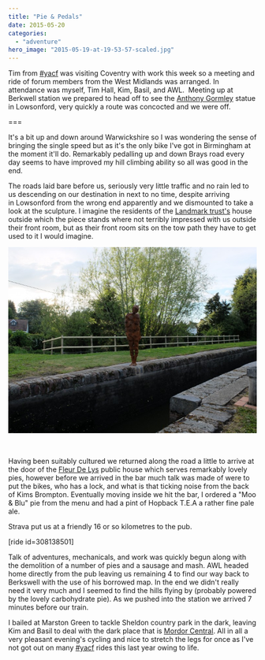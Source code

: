 ```yaml
---
title: "Pie & Pedals"
date: 2015-05-20
categories: 
  - "adventure"
hero_image: "2015-05-19-at-19-53-57-scaled.jpg"
---
```


Tim from [#yacf](http://www.yacf.co.uk) was visiting Coventry with work this week so a meeting and ride of forum members from the West Midlands was arranged. In attendance was myself, Tim Hall, Kim, Basil, and AWL.  Meeting up at Berkwell station we prepared to head off to see the [Anthony Gormley](http://www.landmarktrust.org.uk/news-and-events/50th-anniversary/land/) statue in Lowsonford, very quickly a route was concocted and we were off.

===

It's a bit up and down around Warwickshire so I was wondering the sense of bringing the single speed but as it's the only bike I've got in Birmingham at the moment it'll do. Remarkably pedalling up and down Brays road every day seems to have improved my hill climbing ability so all was good in the end.

The roads laid bare before us, seriously very little traffic and no rain led to us descending on our destination in next to no time, despite arriving in Lowsonford from the wrong end apparently and we dismounted to take a look at the sculpture. I imagine the residents of the [Landmark trust's](http://www.landmarktrust.org.uk/) house outside which the piece stands where not terribly impressed with us outside their front room, but as their front room sits on the tow path they have to get used to it I would imagine.

![2015-05-19 at 19-50-36](images/2015-05-19-at-19-50-36-760x570.jpg)

 

Having been suitably cultured we returned along the road a little to arrive at the door of the [Fleur De Lys](http://www.fleurdelys-lowsonford.com/) public house which serves remarkably lovely pies, however before we arrived in the bar much talk was made of were to put the bikes, who has a lock, and what is that ticking noise from the back of Kims Brompton. Eventually moving inside we hit the bar, I ordered a "Moo & Blu" pie from the menu and had a pint of Hopback T.E.A a rather fine pale ale.

Strava put us at a friendly 16 or so kilometres to the pub.

\[ride id=308138501\]

Talk of adventures, mechanicals, and work was quickly begun along with the demolition of a number of pies and a sausage and mash. AWL headed home directly from the pub leaving us remaining 4 to find our way back to Berkswell with the use of his borrowed map. In the end we didn't really need it very much and I seemed to find the hills flying by (probably powered by the lovely carbohydrate pie). As we pushed into the station we arrived 7 minutes before our train.

I bailed at Marston Green to tackle Sheldon country park in the dark, leaving Kim and Basil to deal with the dark place that is [Mordor Central](http://www.networkrail.co.uk/birmingham-new-street-station/facilities/). All in all a very pleasant evening's cycling and nice to stretch the legs for once as I've not got out on many [#yacf](http://www.yacf.co.uk) rides this last year owing to life.
